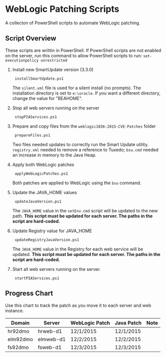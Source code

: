 # WebLogic Patching Scripts

A collecton of PowerShell scripts to automate WebLogic patching. 

## Script Overview

These scripts are writtin in PowerShell. If PowerShell scripts are not enabled on the server, run this command to allow PowerShell scripts to run: `set-executionpolicy unrestricted`

1. Install new SmartUpdate version (3.3.0)

        installSmartUpdate.ps1

    The `silent.xml` file is used for a silent install (no prompts). The installation directory is set to `e:\oracle`. If you want a different directory, change the value for "BEAHOME".

1. Stop all web servers running on the server

        stopPIAServices.ps1

    

1. Prepare and copy files from the `weblogic1036-2015-CVE-Patches` folder

        prepareFiles.ps1

    Two files needed updates to correctly run the Smart Update utility. `registry.xml` needed to remove a reference to Tuxedo; `bsu.cmd` needed an increase in memory to the Java Heap. 

1. Apply both WebLogic patches

        applyWebLogicPatches.ps1

    Both patches are applied to WebLogic using the `bsu` command.

1. Update the JAVA_HOME values

        updateJavaVersion.ps1

    The `JAVA_HOME` value in the `setEnv.cmd` script will be updated to the new path. **This script must be updated for each server. The paths in the script are hard-coded.**

1. Update Registry value for JAVA_HOME

        updateRegistryJavaVersion.ps1

    The `JAVA_HOME` value in the Registry for each web service will be updated. **This script must be updated for each server. The paths in the script are hard-coded.**

1. Start all web servers running on the server.

        startPIAServices.ps1


## Progress Chart

Use this chart to track the patch as you move it to each server and web instance.

|  Domain  |   Server  | WebLogic Patch | Java Patch | Note |
|----------|-----------|----------------|------------|------|
| hr92dmo  | hrweb-d1  | 12/1/2015      | 12/1/2015  |      |
| elm92dmo | elmweb-d1 | 12/2/2015      | 12/2/2015  |      |
| fs92dmo  | fsweb-d1  | 12/3/2015      | 12/3/2015  |      |

